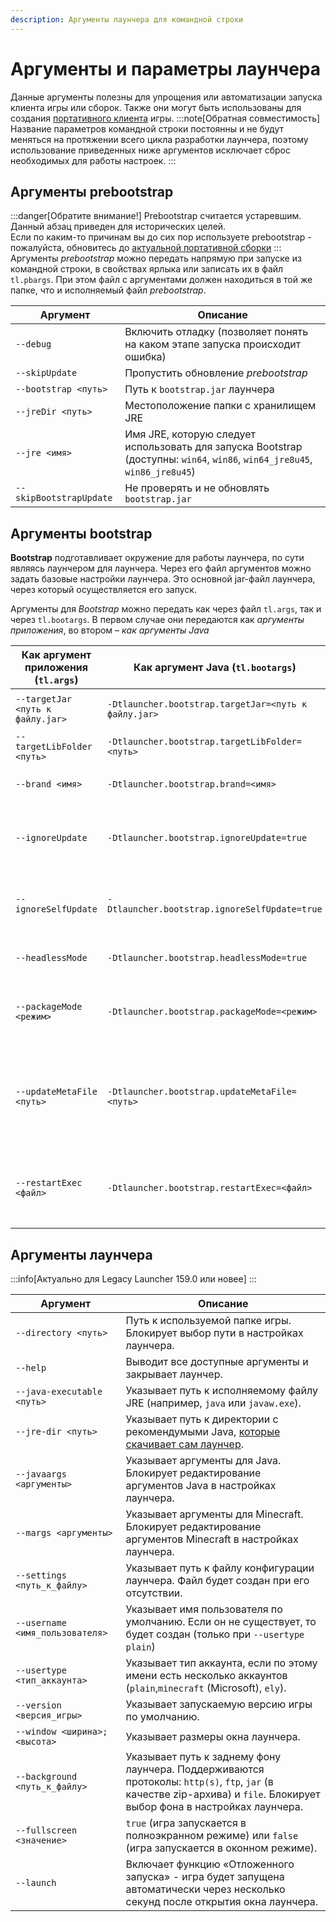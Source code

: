 ```yaml
---
description: Аргументы лаунчера для командной строки
---
```

# Аргументы и параметры лаунчера
Данные аргументы полезны для упрощения или автоматизации запуска клиента игры или сборок. Также они могут быть использованы для создания [портативного клиента](./portable) игры.
:::note[Обратная совместимость]
Название параметров командной строки постоянны и не будут меняться на протяжении всего цикла разработки лаунчера, поэтому использование приведенных ниже аргументов исключает сброс необходимых для работы настроек.
:::
## Аргументы prebootstrap
:::danger[Обратите внимание!]
Prebootstrap считается устаревшим. Данный абзац приведен для исторических целей.  
Если по каким-то причинам вы до сих пор используете prebootstrap - пожалуйста, обновитесь до [актуальной портативной сборки](https://llaun.ch/portable)
:::
Аргументы *prebootstrap* можно передать напрямую при запуске из командной строки, в свойствах ярлыка или записать их в файл `tl.pbargs`. При этом файл с аргументами должен находиться в той же папке, что и исполняемый файл *prebootstrap*.

| Аргумент                | Описание                                                                                                                   |
|-------------------------|----------------------------------------------------------------------------------------------------------------------------|
| `--debug`               | Включить отладку (позволяет понять на каком этапе запуска происходит ошибка)                                               |
| `--skipUpdate`          | Пропустить обновление *prebootstrap*                                                                                       |
| `--bootstrap <путь>`    | Путь к `bootstrap.jar` лаунчера                                                                                            |
| `--jreDir <путь>`       | Местоположение папки с хранилищем JRE                                                                                      |
| `--jre <имя>`           | Имя JRE, которую следует использовать для запуска Bootstrap (доступны: `win64`, `win86`, `win64_jre8u45`, `win86_jre8u45`) |
| `--skipBootstrapUpdate` | Не проверять и не обновлять `bootstrap.jar`                                                                                |

## Аргументы bootstrap
**Bootstrap** подготавливает окружение для работы лаунчера, по сути являясь лаунчером для лаунчера. Через его файл аргументов можно задать базовые настройки лаунчера. Это основной jar-файл лаунчера, через который осуществляется его запуск.  

Аргументы для *Bootstrap* можно передать как через файл `tl.args`, так и через `tl.bootargs`. В первом случае они передаются как *аргументы приложения*, во втором – *как аргументы Java*

| Как аргумент приложения (`tl.args`) | Как аргумент Java (`tl.bootargs`)                    | Описание                                                                                                                                                    |
|-------------------------------------|------------------------------------------------------|-------------------------------------------------------------------------------------------------------------------------------------------------------------|
| `--targetJar <путь к файлу.jar>`    | `-Dtlauncher.bootstrap.targetJar=<путь к файлу.jar>` | Указывает путь к исполняемому файлу лаунчера.                                                                                                               |
| `--targetLibFolder <путь>`          | `-Dtlauncher.bootstrap.targetLibFolder=<путь>`       | Указывает путь к папке библиотек лаунчера.                                                                                                                  |
| `--brand <имя>`                     | `-Dtlauncher.bootstrap.brand=<имя>`                  | Переопределяет бренд лаунчера ( `legacy`, `legacy_beta`, `mcl`, …)                                                                                          |
| `--ignoreUpdate`                    | `-Dtlauncher.bootstrap.ignoreUpdate=true`            | Отключает загрузку файлов лаунчера, игнорирует обновления лаунчера. **Не отключает саму проверку обновлений!**                                              |
| `--ignoreSelfUpdate`                | `-Dtlauncher.bootstrap.ignoreSelfUpdate=true`        | Отключает проверку целостности и загрузку обновлений *bootstrap*. **Не отключает саму проверку обновлений!**                                                |
| `--headlessMode`                    | `-Dtlauncher.bootstrap.headlessMode=true`            | Скрывает интерфейс *bootstrap*. **Не влияет на интерфейс лаунчера**.                                                                                        |
| `--packageMode <режим>`             | `-Dtlauncher.bootstrap.packageMode=<режим>`          | Включает режим совместимости с различными видами портативных сборок (`windows`, `aur`, `dmg`, …)                                                            |
| `--updateMetaFile <путь>`           | `-Dtlauncher.bootstrap.updateMetaFile=<путь>`        | Указывает путь к заранее загруженному файлу обновления (`bootstrap.json.mgz.signed`). **Файл должен быть подписан приватным ключом разработчика лаунчера**. |
| `--restartExec <файл>`              | `-Dtlauncher.bootstrap.restartExec=<файл>`           | Включает функцию перезапуска после обновления: следует указать путь к исполняемому файлу (напр. `restart.sh`)                                               |

## Аргументы лаунчера
:::info[Актуально для Legacy Launcher 159.0 или новее]
:::

| Аргумент                        | Описание                                                                                                                                                                |
|---------------------------------|-------------------------------------------------------------------------------------------------------------------------------------------------------------------------|
| `--directory <путь>`            | Путь к используемой папке игры. Блокирует выбор пути в настройках лаунчера.                                                                                             |
| `--help`                        | Выводит все доступные аргументы и закрывает лаунчер.                                                                                                                    |
| `--java-executable <путь>`      | Указывает путь к исполняемому файлу JRE (например, `java` или `javaw.exe`).                                                                                             |
| `--jre-dir <путь>`              | Указывает путь к директории с рекомендумыми Java, [которые скачивает сам лаунчер](../faq/custom-java).                                                                  |
| `--javaargs <аргументы>`        | Указывает аргументы для Java. Блокирует редактирование аргументов Java в настройках лаунчера.                                                                           |
| `--margs <аргументы>`           | Указывает аргументы для Minecraft. Блокирует редактирование аргументов Minecraft в настройках лаунчера.                                                                 |
| `--settings <путь_к_файлу>`     | Указывает путь к файлу конфигурации лаунчера. Файл будет создан при его отсутствии.                                                                                     |
| `--username <имя_пользователя>` | Указывает имя пользователя по умолчанию. Если он не существует, то будет создан (только при `--usertype plain`)                                                         |
| `--usertype <тип_аккаунта>`     | Указывает тип аккаунта, если по этому имени есть несколько аккаунтов (`plain`,`minecraft` (Microsoft), `ely`).                                                          |
| `--version <версия_игры>`       | Указывает запускаемую версию игры по умолчанию.                                                                                                                         |
| `--window <ширина>;<высота>`    | Указывает размеры окна лаунчера.                                                                                                                                        |
| `--background <путь_к_файлу>`   | Указывает путь к заднему фону лаунчера. Поддерживаются протоколы: `http(s)`, `ftp`, `jar` (в качестве zip-архива) и `file`. Блокирует выбор фона в настройках лаунчера. |
| `--fullscreen <значение>`       | `true` (игра запускается в полноэкранном режиме) или `false` (игра запускается в оконном режиме).                                                                       |
| `--launch`                      | Включает функцию «Отложенного запуска» - игра будет запущена автоматически через несколько секунд после открытия окна лаунчера.                                         |